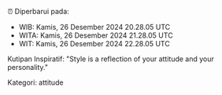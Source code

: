 ⏰ Diperbarui pada:
- WIB: Kamis, 26 Desember 2024 20.28.05 UTC
- WITA: Kamis, 26 Desember 2024 21.28.05 UTC
- WIT: Kamis, 26 Desember 2024 22.28.05 UTC

Kutipan Inspiratif:
"Style is a reflection of your attitude and your personality."


Kategori: attitude

